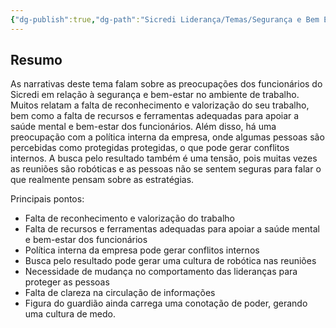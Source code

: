 ```yaml
---
{"dg-publish":true,"dg-path":"Sicredi Liderança/Temas/Segurança e Bem Estar.md","permalink":"/Sicredi Liderança/Temas/Segurança e Bem Estar/"}
---
```


## Resumo

As narrativas deste tema falam sobre as preocupações dos funcionários do Sicredi em relação à segurança e bem-estar no ambiente de trabalho. Muitos relatam a falta de reconhecimento e valorização do seu trabalho, bem como a falta de recursos e ferramentas adequadas para apoiar a saúde mental e bem-estar dos funcionários. Além disso, há uma preocupação com a política interna da empresa, onde algumas pessoas são percebidas como protegidas protegidas, o que pode gerar conflitos internos. A busca pelo resultado também é uma tensão, pois muitas vezes as reuniões são robóticas e as pessoas não se sentem seguras para falar o que realmente pensam sobre as estratégias. 

Principais pontos:
- Falta de reconhecimento e valorização do trabalho
- Falta de recursos e ferramentas adequadas para apoiar a saúde mental e bem-estar dos funcionários
- Política interna da empresa pode gerar conflitos internos
- Busca pelo resultado pode gerar uma cultura de robótica nas reuniões
- Necessidade de mudança no comportamento das lideranças para proteger as pessoas
- Falta de clareza na circulação de informações
- Figura do guardião ainda carrega uma conotação de poder, gerando uma cultura de medo.

